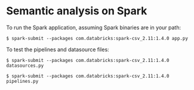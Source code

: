 # Semantic analysis on Spark

To run the Spark application, assuming Spark binaries are in your path:

```
$ spark-submit --packages com.databricks:spark-csv_2.11:1.4.0 app.py
```

To test the pipelines and datasource files:

```
$ spark-submit --packages com.databricks:spark-csv_2.11:1.4.0 datasources.py
```

```
$ spark-submit --packages com.databricks:spark-csv_2.11:1.4.0 pipelines.py
```
